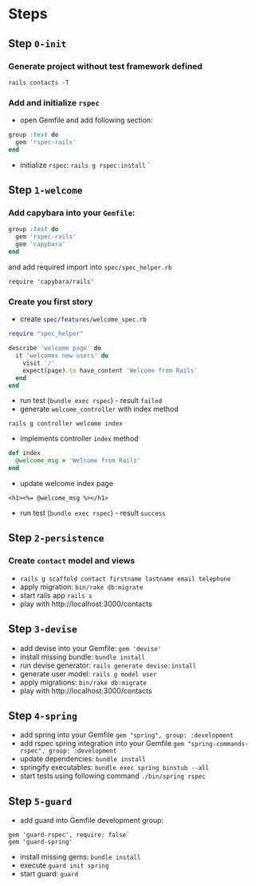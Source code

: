 # Steps

## Step `0-init`

### Generate project without test framework defined

`rails contacts -T`

### Add and initialize `rspec`

* open Gemfile and add following section:

```ruby
group :test do
  gem 'rspec-rails'
end
```

* initialize `rspec`: `rails g rspec:install`
`
## Step `1-welcome`

### Add capybara into your `Gemfile`:

```ruby
group :test do
  gem 'rspec-rails'
  gem 'capybara'
end
```

and add required import into `spec/spec_helper.rb`

`require 'capybara/rails'`

### Create you first story

* create `spec/features/welcome_spec.rb`

```ruby
require "spec_helper"

describe 'welcome page' do
  it 'welcomes new users' do
    visit '/'
    expect(page).to have_content 'Welcome from Rails'
  end
end
```

* run test (`bundle exec rspec`) - result `failed`
* generate `welcome_controller` with index method

`rails g controller welcome index`

* implements controller `index` method

```ruby
def index
  @welcome_msg = 'Welcome from Rails'
end
```

* update welcome index page

```erb
<h1><%= @welcome_msg %></h1>
```

* run test (`bundle exec rspec`) - result `success`

## Step `2-persistence`

### Create `contact` model and views

* `rails g scaffold contact firstname lastname email telephone`
* apply migration: `bin/rake db:migrate`
* start rails app `rails s`
* play with http://localhost:3000/contacts

## Step `3-devise`

* add devise into your Gemfile: `gem 'devise'`
* install missing bundle: `bundle install`
* run devise generator: `rails generate devise:install`
* generate user model: `rails g model user`
* apply migrations: `bin/rake db:migrate`
* play with http://localhost:3000/contacts

## Step `4-spring`
 * add spring into your Gemfile `gem "spring", group: :development`
 * add rspec spring integration into your Gemfile `gem "spring-commands-rspec", group: :development`
 * update dependencies: `bundle install`
 * springify executables: `bundle exec spring binstub --all`
 * start tests using following command `./bin/spring rspec`

## Step `5-guard`
  * add guard into Gemfile development group:

```
gem 'guard-rspec', require: false`
gem 'guard-spring'
```
  * install missing gems: `bundle install`
  * execute `guard init spring`
  * start guard: `guard`